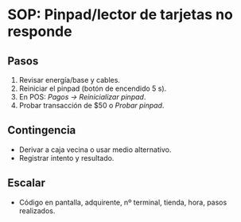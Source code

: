 # SOP: Pinpad/lector de tarjetas no responde

## Pasos
1. Revisar energía/base y cables.
2. Reiniciar el pinpad (botón de encendido 5 s).
3. En POS: *Pagos → Reinicializar pinpad*.
4. Probar transacción de $50 o *Probar pinpad*.

## Contingencia
- Derivar a caja vecina o usar medio alternativo.
- Registrar intento y resultado.

## Escalar
- Código en pantalla, adquirente, nº terminal, tienda, hora, pasos realizados.
